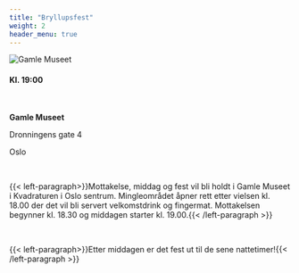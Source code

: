 ```yaml
---
title: "Bryllupsfest"
weight: 2
header_menu: true
---
```


![Gamle Museet](images/gamlemuseetUte.jpg)

#### Kl. 19:00

&nbsp; 

**Gamle Museet**

Dronningens gate 4

Oslo

&nbsp;

{{< left-paragraph>}}Mottakelse, middag og fest vil bli holdt i Gamle Museet i Kvadraturen i Oslo sentrum. Mingleområdet åpner rett etter vielsen kl. 18.00 der det vil bli servert velkomstdrink og fingermat. Mottakelsen begynner kl. 18.30 og middagen starter kl. 19.00.{{< /left-paragraph >}}

&nbsp; 

{{< left-paragraph>}}Etter middagen er det fest ut til de sene nattetimer!{{< /left-paragraph >}}